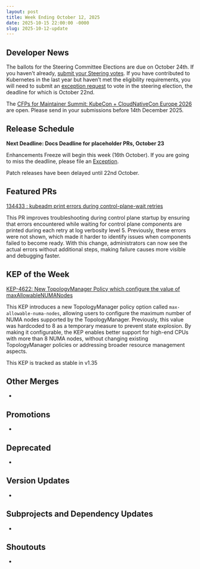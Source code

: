 ```yaml
---
layout: post
title: Week Ending October 12, 2025
date: 2025-10-15 22:00:00 -0000
slug: 2025-10-12-update
---
```


## Developer News

The ballots for the Steering Committee Elections are due on October 24th. If you haven't already, [submit your Steering votes]( https://elections.k8s.io). If you have contributed to Kubernetes in the last year but haven’t met the eligibility requirements, you will need to submit an [exception request](https://github.com/kubernetes/community/tree/master/elections/steering/2025#voter-exception) to vote in the steering election, the deadline for which is October 22nd.

The [CFPs for Maintainer Summit: KubeCon + CloudNativeCon Europe 2026](https://sessionize.com/maintainer-summit-eu-2026/) are open. Please send in your submissions before 14th December 2025.


## Release Schedule

**Next Deadline: Docs Deadline for placeholder PRs, October 23**

Enhancements Freeze will begin this week (16th October). If you are going to miss the deadline, please file an [Exception](https://github.com/kubernetes/sig-release/blob/master/releases/EXCEPTIONS.md).

Patch releases have been delayed until 22nd October.


## Featured PRs

[134433 : kubeadm print errors during control-plane-wait retries](https://github.com/kubernetes/kubernetes/pull/134433)

This PR improves troubleshooting during control plane startup by ensuring that errors encountered while waiting for control plane components are printed during each retry at log verbosity level 5. Previously, these errors were not shown, which made it harder to identify issues when components failed to become ready. With this change, administrators can now see the actual errors without additional steps, making failure causes more visible and debugging faster.


## KEP of the Week
[KEP-4622: New TopologyManager Policy which configure the value of maxAllowableNUMANodes](https://github.com/kubernetes/enhancements/blob/master/keps/sig-node/4622-topologymanager-max-allowable-numa-nodes/README.md)

This KEP introduces a new TopologyManager policy option called `max-allowable-numa-nodes`, allowing users to configure the maximum number of NUMA nodes supported by the TopologyManager. Previously, this value was hardcoded to 8 as a temporary measure to prevent state explosion. By making it configurable, the KEP enables better support for high-end CPUs with more than 8 NUMA nodes, without changing existing TopologyManager policies or addressing broader resource management aspects.

This KEP is tracked as stable in v1.35

## Other Merges

*

## Promotions

*

## Deprecated

*

## Version Updates

*

## Subprojects and Dependency Updates

*

## Shoutouts

*
